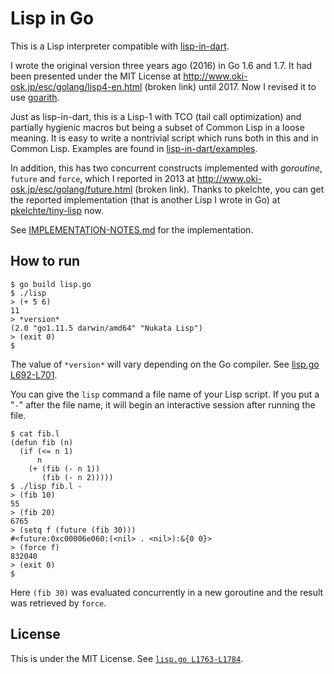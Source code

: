# Lisp in Go

This is a Lisp interpreter compatible with
[lisp-in-dart](https://github.com/nukata/lisp-in-dart).

I wrote the original version three years ago (2016) in Go 1.6 and 1.7.
It had been presented under the MIT License at
<http://www.oki-osk.jp/esc/golang/lisp4-en.html> (broken link) until 2017.
Now I revised it to use [goarith](https://github.com/nukata/goarith).

Just as lisp-in-dart, this is a Lisp-1 with TCO (tail call optimization)
and partially hygienic macros but being a subset of Common Lisp
in a loose meaning.
It is easy to write a nontrivial script which runs both in this and in
Common Lisp.
Examples are found in 
[lisp-in-dart/examples](http://github.com/nukata/lisp-in-dart/tree/master/examples).

In addition, this has two concurrent constructs implemented with _goroutine_,
`future` and `force`, which I reported in 2013 at
<http://www.oki-osk.jp/esc/golang/future.html> (broken link).
Thanks to pkelchte, you can get the reported implementation
(that is another Lisp I wrote in Go) at
[pkelchte/tiny-lisp](https://github.com/pkelchte/tiny-lisp) now.

See [IMPLEMENTATION-NOTES.md](IMPLEMENTATION-NOTES.md) for the implementation.


## How to run

```
$ go build lisp.go
$ ./lisp
> (+ 5 6)
11
> *version*
(2.0 "go1.11.5 darwin/amd64" "Nukata Lisp")
> (exit 0)
$
```

The value of `*version*` will vary depending on the Go compiler.
See [lisp.go L692-L701](lisp.go#L692-L701).

You can give the `lisp` command a file name of your Lisp script.
If you put a "`-`" after the file name, it will
begin an interactive session after running the file.

```
$ cat fib.l
(defun fib (n)
  (if (<= n 1)
      n
    (+ (fib (- n 1))
       (fib (- n 2)))))
$ ./lisp fib.l -
> (fib 10)
55
> (fib 20)
6765
> (setq f (future (fib 30)))
#<future:0xc00006e060:(<nil> . <nil>):&{0 0}>
> (force f)
832040
> (exit 0)
$ 
```

Here `(fib 30)` was evaluated concurrently in a new goroutine
and the result was retrieved by `force`.

## License

This is under the MIT License.
See [`lisp.go L1763-L1784`](lisp.go#L1763-L1784).
